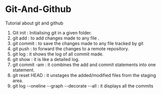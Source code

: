 # Git-And-Github
Tutorial about git and github

1) Git init : Initialising git in a given folder.
2) git add : to add changes made to any file .
3) git commit : to save the changes made to any file tracked by git
4) git push : to forward the changes to a remote repository.
5) git log : it shows the log of all commit made.
6) git show : it is like a detailed log.
7) git commit -am : it combines the add and commit statements into one statement.
8) git reset HEAD : it unstages the added/modified files from the staging area.
9) git log --oneline --graph --decorate --all : it displays all the commits